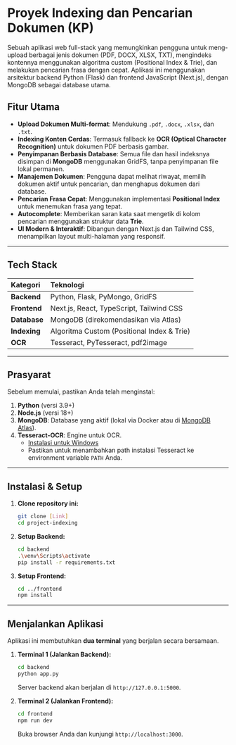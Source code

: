 # Proyek Indexing dan Pencarian Dokumen (KP)

Sebuah aplikasi web full-stack yang memungkinkan pengguna untuk meng-upload berbagai jenis dokumen (PDF, DOCX, XLSX, TXT), mengindeks kontennya menggunakan algoritma custom (Positional Index & Trie), dan melakukan pencarian frasa dengan cepat. Aplikasi ini menggunakan arsitektur backend Python (Flask) dan frontend JavaScript (Next.js), dengan MongoDB sebagai database utama.

## Fitur Utama

-   **Upload Dokumen Multi-format**: Mendukung `.pdf`, `.docx`, `.xlsx`, dan `.txt`.
-   **Indexing Konten Cerdas**: Termasuk fallback ke **OCR (Optical Character Recognition)** untuk dokumen PDF berbasis gambar.
-   **Penyimpanan Berbasis Database**: Semua file dan hasil indeksnya disimpan di **MongoDB** menggunakan GridFS, tanpa penyimpanan file lokal permanen.
-   **Manajemen Dokumen**: Pengguna dapat melihat riwayat, memilih dokumen aktif untuk pencarian, dan menghapus dokumen dari database.
-   **Pencarian Frasa Cepat**: Menggunakan implementasi **Positional Index** untuk menemukan frasa yang tepat.
-   **Autocomplete**: Memberikan saran kata saat mengetik di kolom pencarian menggunakan struktur data **Trie**.
-   **UI Modern & Interaktif**: Dibangun dengan Next.js dan Tailwind CSS, menampilkan layout multi-halaman yang responsif.

---

## Tech Stack

| Kategori | Teknologi |
| :--- | :--- |
| **Backend** | Python, Flask, PyMongo, GridFS |
| **Frontend** | Next.js, React, TypeScript, Tailwind CSS |
| **Database** | MongoDB (direkomendasikan via Atlas) |
| **Indexing** | Algoritma Custom (Positional Index & Trie) |
| **OCR** | Tesseract, PyTesseract, pdf2image |

---

## Prasyarat

Sebelum memulai, pastikan Anda telah menginstal:
1.  **Python** (versi 3.9+)
2.  **Node.js** (versi 18+)
3.  **MongoDB**: Database yang aktif (lokal via Docker atau di [MongoDB Atlas](https://www.mongodb.com/cloud/atlas)).
4.  **Tesseract-OCR**: Engine untuk OCR.
    -   [Instalasi untuk Windows](https://github.com/UB-Mannheim/tesseract)
    -   Pastikan untuk menambahkan path instalasi Tesseract ke environment variable `PATH` Anda.

---

## Instalasi & Setup

1.  **Clone repository ini:**
    ```bash
    git clone [Link]
    cd project-indexing
    ```

2.  **Setup Backend:**
    ```bash
    cd backend
    .\venv\Scripts\activate
    pip install -r requirements.txt
    ```

3.  **Setup Frontend:**
    ```bash
    cd ../frontend
    npm install
    ```

---

## Menjalankan Aplikasi

Aplikasi ini membutuhkan **dua terminal** yang berjalan secara bersamaan.

1.  **Terminal 1 (Jalankan Backend):**
    ```bash
    cd backend
    python app.py
    ```
    Server backend akan berjalan di `http://127.0.0.1:5000`.

2.  **Terminal 2 (Jalankan Frontend):**
    ```bash
    cd frontend
    npm run dev
    ```
    Buka browser Anda dan kunjungi `http://localhost:3000`.

